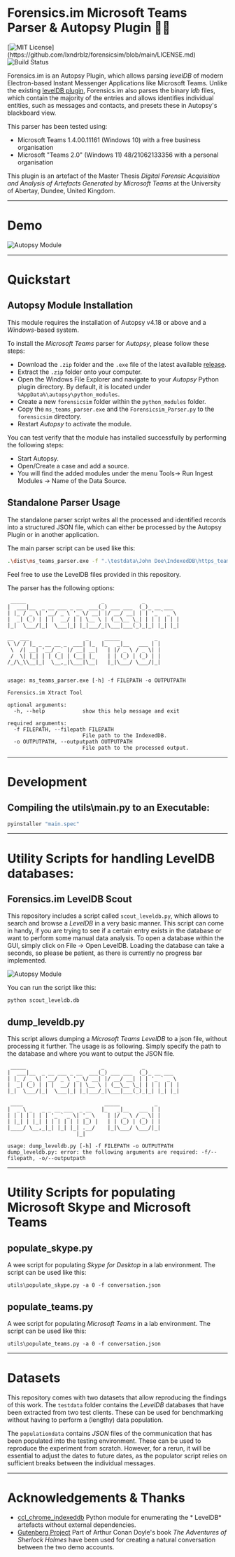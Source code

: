 # Forensics.im Microsoft Teams Parser & Autopsy Plugin 🕵️‍♂️

[![MIT License](https://img.shields.io/apm/l/atomic-design-ui.svg?)](https://github.com/lxndrblz/forensicsim/blob/main/LICENSE.md)
![Build Status](https://www.travis-ci.com/lxndrblz/forensicsim.svg?token=ts66FZeijedzeqpkgTit&branch=main)

Forensics.im is an Autopsy Plugin, which allows parsing *levelDB* of modern Electron-based Instant Messenger
Applications like Microsoft Teams. Unlike the
existing [levelDB plugin](https://github.com/markmckinnon/Autopsy-Plugins/tree/master/Leveldb), Forensics.im also parses
the binary *ldb* files, which contain the majority of the entries and allows identifies individual entities, such as
messages and contacts, and presets these in Autopsy's blackboard view.

This parser has been tested using:
* Microsoft Teams 1.4.00.11161 (Windows 10) with a free business organisation 
* Microsoft "Teams 2.0" (Windows 11) 48/21062133356 with a personal organisation

This plugin is an artefact of the Master Thesis *Digital Forensic Acquisition and Analysis
of Artefacts Generated by Microsoft Teams* at the University of Abertay, Dundee, United Kingdom.

---

# Demo

![Autopsy Module](img/demo.gif)

---

# Quickstart

## Autopsy Module Installation
This module requires the installation of Autopsy v4.18 or above and a *Windows*-based system.

To install the *Microsoft Teams* parser for *Autopsy*, please follow these steps:
* Download the `.zip` folder and the `.exe` file of the latest available [release](https://github.com/lxndrblz/forensicsim/releases).
* Extract the `.zip` folder onto your computer.
* Open the Windows File Explorer and navigate to your *Autopsy* Python plugin directory. By default, it is located under `%AppData%\autopsy\python_modules`.
* Create a new `forensicsim` folder within the `python_modules` folder.
* Copy the `ms_teams_parser.exe` and the `Forensicsim_Parser.py` to the `forensicsim` directory.
* Restart *Autopsy* to activate the module.

You can test verify that the module has installed successfully by performing the following steps:
* Start Autopsy.
* Open/Create a case and add a source.
* You will find the added modules under the menu Tools-> Run Ingest Modules -> Name of the Data Source.

## Standalone Parser Usage

The standalone parser script writes all the processed and identified records into a structured JSON file, which can
either be processed by the Autopsy Plugin or in another application.

The main parser script can be used like this:

```bash
.\dist\ms_teams_parser.exe -f ".\testdata\John Doe\IndexedDB\https_teams.microsoft.com_0.indexeddb.leveldb" -o "C:\Temp\John Doe.json"
```

Feel free to use the LevelDB files provided in this repository.

The parser has the following options:

```text
 _____                        _            _
|  ___|__  _ __ ___ _ __  ___(_) ___ ___  (_)_ __ ___
| |_ / _ \| '__/ _ \ '_ \/ __| |/ __/ __| | | '_ ` _ \
|  _| (_) | | |  __/ | | \__ \ | (__\__ \_| | | | | | |
|_|  \___/|_|  \___|_| |_|___/_|\___|___(_)_|_| |_| |_|

__  ___                  _     _____           _
\ \/ / |_ _ __ __ _  ___| |_  |_   _|__   ___ | |
 \  /| __| '__/ _` |/ __| __|   | |/ _ \ / _ \| |
 /  \| |_| | | (_| | (__| |_    | | (_) | (_) | |
/_/\_\\__|_|  \__,_|\___|\__|   |_|\___/ \___/|_|


usage: ms_teams_parser.exe [-h] -f FILEPATH -o OUTPUTPATH

Forensics.im Xtract Tool

optional arguments:
  -h, --help            show this help message and exit

required arguments:
  -f FILEPATH, --filepath FILEPATH
                        File path to the IndexedDB.
  -o OUTPUTPATH, --outputpath OUTPUTPATH
                        File path to the processed output.
```

---

# Development

## Compiling the utils\main.py to an Executable:

```bash
pyinstaller "main.spec"
```

---

# Utility Scripts for handling LevelDB databases:

## Forensics.im LevelDB Scout
This repository includes a script called `scout_leveldb.py`, which allows to search and browse a *LevelDB* in a very
basic manner. This script can come in handy, if you are trying to see if a certain entry exists in the database or want
to perform some manual data analysis. To open a database within the GUI, simply click on File -> Open LevelDB. Loading
the database can take a seconds, so please be patient, as there is currently no progress bar implemented.

![Autopsy Module](img/leveldb_scout.PNG)

You can run the script like this:
```
python scout_leveldb.db
```

## dump_leveldb.py
This script allows dumping a *Microsoft Teams LevelDB* to a json file, without processing it further. The usage is
as following. Simply specify the path to the database and where you want to output the JSON file.
```text
 _____                        _            _
|  ___|__  _ __ ___ _ __  ___(_) ___ ___  (_)_ __ ___
| |_ / _ \| '__/ _ \ '_ \/ __| |/ __/ __| | | '_ ` _ \
|  _| (_) | | |  __/ | | \__ \ | (__\__ \_| | | | | | |
|_|  \___/|_|  \___|_| |_|___/_|\___|___(_)_|_| |_| |_|

 ____                          _____           _
|  _ \ _   _ _ __ ___  _ __   |_   _|__   ___ | |
| | | | | | | '_ ` _ \| '_ \    | |/ _ \ / _ \| |
| |_| | |_| | | | | | | |_) |   | | (_) | (_) | |
|____/ \__,_|_| |_| |_| .__/    |_|\___/ \___/|_|
                      |_|

usage: dump_leveldb.py [-h] -f FILEPATH -o OUTPUTPATH
dump_leveldb.py: error: the following arguments are required: -f/--filepath, -o/--outputpath

```
---

# Utility Scripts for populating Microsoft Skype and Microsoft Teams

## populate_skype.py

A wee script for populating *Skype for Desktop* in a lab environment. The script can be used like this:

```
utils\populate_skype.py -a 0 -f conversation.json
```

## populate_teams.py

A wee script for populating *Microsoft Teams* in a lab environment. The script can be used like this:

```
utils\populate_teams.py -a 0 -f conversation.json
```

---
# Datasets
This repository comes with two datasets that allow reproducing the findings of this work. The `testdata` folder contains the *LevelDB* databases that have been extracted from two test clients. These can be used for benchmarking without having to perform a (lengthy) data population.

The `populationdata` contains *JSON* files of the communication that has been populated into the testing environment. These can be used to reproduce the experiment from scratch. However, for a rerun, it will be essential to adjust the dates to future dates, as the populator script relies on sufficient breaks between the individual messages.

---

# Acknowledgements & Thanks

- [ccl_chrome_indexeddb](https://github.com/cclgroupltd/ccl_chrome_indexeddb) Python module for enumerating the *
  LevelDB* artefacts without external dependencies.
- [Gutenberg Project](https://www.gutenberg.org/files/1661/1661-0.txt) Part of Arthur Conan Doyle's book *The Adventures
  of Sherlock Holmes* have been used for creating a natural conversation between the two demo accounts. 
 